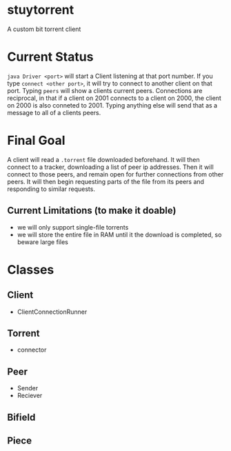 stuytorrent
===========

A custom bit torrent client

Current Status
==============
`java Driver <port>` will start a Client listening at that port number. If you type `connect <other port>`, it will try to connect to another client on that port. Typing `peers` will show a clients current peers. Connections are reciprocal, in that if a client on 2001 connects to a client on 2000, the client on 2000 is also conneted to 2001. Typing anything else will send that as a message to all of a clients peers.

Final Goal
===========
A client will read a `.torrent` file downloaded beforehand. It will then connect to a tracker, downloading a list of peer ip addresses. Then it will connect to those peers, and remain open for further connections from other peers. It will then begin requesting parts of the file from its peers and responding to similar requests.

Current Limitations (to make it doable)
-----------------------------------------
- we will only support single-file torrents
- we will store the entire file in RAM until it the download is completed, so beware large files

Classes
========

Client
--------
- ClientConnectionRunner

Torrent
--------
- connector

Peer
----
- Sender
- Reciever

Bifield
--------

Piece
-----